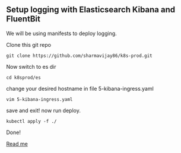 ## Setup logging with Elasticsearch Kibana and FluentBit

We will be using manifests to deploy logging.

Clone this git repo

```
git clone https://github.com/sharmavijay86/k8s-prod.git

```

Now switch to es dir 

```
cd k8sprod/es
```
change your desired hostname in file 5-kibana-ingress.yaml

```
vim 5-kibana-ingress.yaml
```

save and exit! now run deploy.

```
kubectl apply -f ./
```

Done!



[Read me](README.md)
